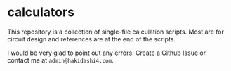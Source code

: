 # calculators

This repository is a collection of single-file calculation scripts. Most are for circuit design and references are at the end of the scripts. 

I would be very glad to point out any errors. Create a Github Issue or contact me at `admin@hakidashi4.com`.